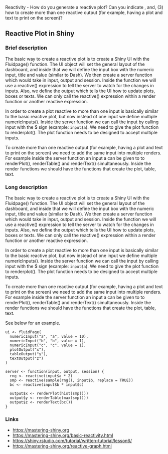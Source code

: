 Reactivity - How do you generate a reactive plot? Can you indicate ,  and, (3) how to create more than one reactive output (for example, having a plot and text to print on the screen)?


## Reactive Plot in Shiny
### Brief description

The basic way to create a reactive plot is to create a Shiny UI with the Fluidpage() function. The UI object will set the general layout of the dashboard, and inside that we will define the input box with the numeric input, title and value (similar to Dash). We then create a server function which would take in input, output and session. Inside the function we will use a reactive() expression to tell the server to watch for the changes in inputs. Also, we define the output which tells the UI how to update plots, boxes or texts. We can only call the reactive() expression within a render function or another reactive expression.

In order to create a plot reactive to more than one input is basically similar to the basic reactive plot, but now instead of one input we define multiple numericInputs(). Inside the server function we can call the input by calling input with the $ sign (example: `input$a`). We need to give the plot function to renderplot(). The plot function needs to be designed to accept multiple inputs.

To create more than one reactive output (for example, having a plot and text to print on the screen) we need to add the same input into multiple renders. For example inside the server function an input a can be given to to renderPlot(), renderTable() and renderText() simultaneously. Inside the render functions we should have the functions that create the plot, table, text.


### Long description

The basic way to create a reactive plot is to create a Shiny UI with the Fluidpage() function. The UI object will set the general layout of the dashboard, and inside that we will define the input box with the numeric input, title and value (similar to Dash). We then create a server function which would take in input, output and session. Inside the function we will use a reactive() expression to tell the server to watch for the changes in inputs. Also, we define the output which tells the UI how to update plots, boxes or texts. We can only call the reactive() expression within a render function or another reactive expression.

In order to create a plot reactive to more than one input is basically similar to the basic reactive plot, but now instead of one input we define multiple numericInputs(). Inside the server function we can call the input by calling input with the $ sign (example: `input$a`). We need to give the plot function to renderplot(). The plot function needs to be designed to accept multiple inputs.

To create more than one reactive output (for example, having a plot and text to print on the screen) we need to add the same input into multiple renders. For example inside the server function an input a can be given to to renderPlot(), renderTable() and renderText() simultaneously. Inside the render functions we should have the functions that create the plot, table, text.

See below for an example.
```
ui <- fluidPage(
  numericInput("a", "a", value = 10),
  numericInput("b", "b", value = 1),
  numericInput("c", "c", value = 1),
  plotOutput("x"),
  tableOutput("y"),
  textOutput("z")
)

server <- function(input, output, session) {
  rng <- reactive(input$a * 2)
  smp <- reactive(sample(rng(), input$b, replace = TRUE))
  bc <- reactive(input$b * input$c)
  
  output$x <- renderPlot(hist(smp()))
  output$y <- renderTable(max(smp()))
  output$z <- renderText(bc())
}
```


### Links
* https://mastering-shiny.org
* https://mastering-shiny.org/basic-reactivity.html
* https://shiny.rstudio.com/tutorial/written-tutorial/lesson6/
* https://mastering-shiny.org/reactive-graph.html
